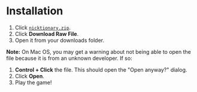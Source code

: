 # Installation

1. Click [`nicktionary.zip`](https://github.com/shmaller/nicktionary/blob/main/download/nicktionary.zip).
2. Click **Download Raw File**.
3. Open it from your downloads folder.

**Note:** On Mac OS, you may get a warning about not being able to open the file because it is from an unknown developer. If so:

1. **Control + Click** the file. This should open the "Open anyway?" dialog.
2. Click **Open**.
3. Play the game!
